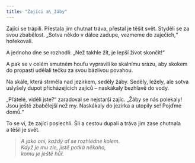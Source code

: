 ```yaml
---
title: "Zajíci a\_žáby"
---
```


  

Zajíci se trápili. Přestala jim chutnat tráva, přestal je těšit svět. Styděli se za svou zbabělost. „Sotva někdo v dálce zadupe, vezmeme do zaječích,“ hořekovali.

A jednoho dne se rozhodli: „Než takhle žít, je lepší život skončit!“

A pak se v celém smutném houfu vypravili ke skalnímu srázu, aby skokem do propasti udělali tečku za svou bázlivou povahou.

Na skále, která strměla nad jezírkem, seděly žáby. Seděly, ležely, ale sotva uslyšely dupot přicházejících zajíců – naskákaly bezhlavě do vody.

„Přátelé, viděli jste?“ zaradoval se nejstarší zajíc. „Žáby se nás polekaly! Jsou ještě zbabělejší než my. Naskákaly do jezírka a utopily se! Pojďme domů.“

To se ví, že zajíci poslechli. Šli a cestou dupali a tráva jim zase chutnala a těšil je svět.

> _A jako oni, každý ať se rozhlédne kolem.  
> Když je mu zle, jistě potká někoho,  
> komu je ještě hůř._
